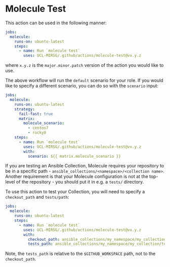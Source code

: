 # Molecule Test

This action can be used in the following manner:

```yaml
jobs:
  molecule:
    runs-on: ubuntu-latest
    steps:
      - name: Run `molecule test`
        uses: UCL-MIRSG/.github/actions/molecule-test@vx.y.z
```

where `x.y.z` is the `major.minor.patch` version of the action you would like to use.

The above workflow will run the `default` scenario for your role. If you would like to
specify a different scenario, you can do so with the `scenario` input:

```yaml
jobs:
  molecule:
    runs-on: ubuntu-latest
    strategy:
      fail-fast: true
      matrix:
        molecule_scenario:
          - centos7
          - rocky8
    steps:
      - name: Run `molecule test`
        uses: UCL-MIRSG/.github/actions/molecule-test@vx.y.z
        with:
          scenario: ${{ matrix.molecule_scenario }}
```

If you are testing an Ansible Collection, Molecule requires your repository to be in a specific
path - `ansible_collections/<namespace>/<collection name>`. Another requirement is that your
Molecule configuration is not at the top-level of the repository - you should put it in e.g.
a `tests/` directory.

To use this action to test your Collection, you will need to specify a `checkout_path` and
`tests/path`:

```yaml
jobs:
  molecule:
    runs-on: ubuntu-latest
    steps:
      - name: Run `molecule test`
        uses: UCL-MIRSG/.github/actions/molecule-test@vx.y.z
        with:
          checkout_path: ansible_collections/my_namespace/my_collection
          tests_path: ansible_collections/my_namespace/my_collection/tests
```

Note, the `tests_path` is relative to the `$GITHUB_WORKSPACE` path, not to the
`checkout_path`.
